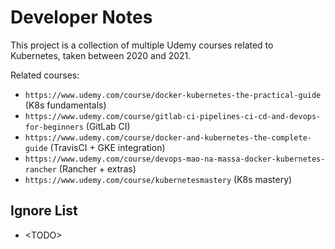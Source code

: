 # Developer Notes

This project is a collection of multiple Udemy courses related to Kubernetes, taken between 2020 and 2021.

Related courses:

- `https://www.udemy.com/course/docker-kubernetes-the-practical-guide` (K8s fundamentals)
- `https://www.udemy.com/course/gitlab-ci-pipelines-ci-cd-and-devops-for-beginners` (GitLab CI)
- `https://www.udemy.com/course/docker-and-kubernetes-the-complete-guide` (TravisCI + GKE integration)
- `https://www.udemy.com/course/devops-mao-na-massa-docker-kubernetes-rancher` (Rancher + extras)
- `https://www.udemy.com/course/kubernetesmastery` (K8s mastery)

## Ignore List

- \<TODO\>
